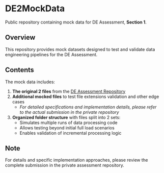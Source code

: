 # DE2MockData

Public repository containing mock data for DE Assessment, **Section 1**.

## Overview

This repository provides mock datasets designed to test and validate data engineering pipelines for the DE Assessment.

## Contents

The mock data includes:

1. **The original 2 files** from the [DE Assessment Repository](https://github.com/Andylam2963/DE2TechAssessment)
2. **Additional mocked files** to test file extensions validation and other edge cases
   - *For detailed specifications and implementation details, please refer to the actual submission in the private repository*
3. **Organized folder structure** with files split into 2 sets:
   - Simulates multiple runs of data processing code
   - Allows testing beyond initial full load scenarios
   - Enables validation of incremental processing logic

## Note
For details and specific implementation approaches, please review the complete submission in the private assessment repository.
